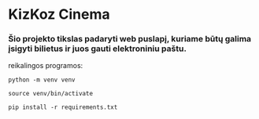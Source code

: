# KizKoz Cinema
### Šio projekto tikslas padaryti web puslapį, kuriame būtų galima įsigyti bilietus ir juos gauti elektroniniu paštu.

reikalingos programos:

`python -m venv venv`

`source venv/bin/activate`

`pip install -r requirements.txt`
